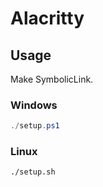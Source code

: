 # Alacritty

## Usage

Make SymbolicLink.

### Windows

```powershell
./setup.ps1
```

### Linux

```bash
./setup.sh
```
